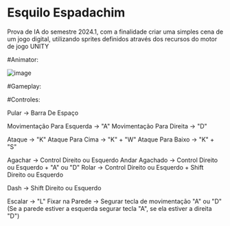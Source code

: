 # Esquilo Espadachim
  Prova de IA do semestre 2024.1, com a finalidade criar uma simples cena de um jogo digital, utilizando sprites definidos através dos recursos do motor de jogo UNITY

#Animator:

![image](https://github.com/Costards2/Esquilo-Espadachim/assets/100092162/c153f3d8-f98d-416e-a22a-fcb48b17e482)

#Gameplay:



#Controles:

  Pular -> Barra De Espaço 
  
  Movimentação Para Esquerda -> "A"
  Movimentação Para Direita -> "D"
  
  Ataque -> "K" 
  Ataque Para Cima -> "K" + "W"
  Ataque Para Baixo -> "K" + "S"
  
  Agachar -> Control Direito ou Esquerdo 
  Andar Agachado -> Control Direito ou Esquerdo + "A" ou "D"
  Rolar -> Control Direito ou Esquerdo + Shift Direito ou Esquerdo

  Dash -> Shift Direito ou Esquerdo
  
  Escalar -> "L"
  Fixar na Parede -> Segurar tecla de movimentação "A" ou "D" (Se a parede estiver a esquerda segurar tecla "A", se ela estiver a direita "D")
  


